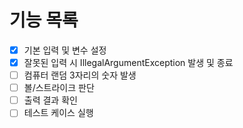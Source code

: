 # 기능 목록

- [x] 기본 입력 및 변수 설정
- [x] 잘못된 입력 시 IllegalArgumentException 발생 및 종료
- [ ] 컴퓨터 랜덤 3자리의 숫자 발생
- [ ] 볼/스트라이크 판단
- [ ] 출력 결과 확인
- [ ] 테스트 케이스 실행
